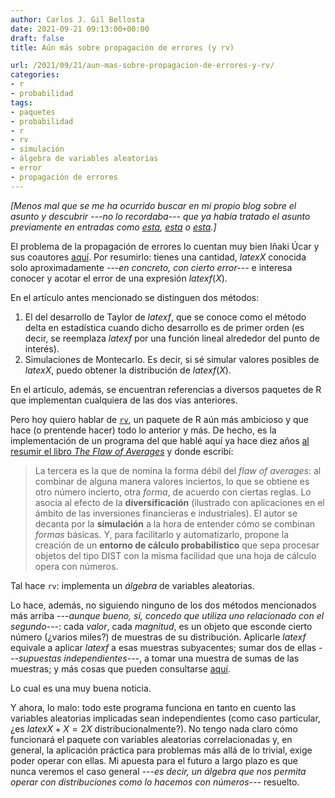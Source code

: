 ```yaml
---
author: Carlos J. Gil Bellosta
date: 2021-09-21 09:13:00+00:00
draft: false
title: Aún más sobre propagación de errores (y rv)

url: /2021/09/21/aun-mas-sobre-propagacion-de-errores-y-rv/
categories:
- r
- probabilidad
tags:
- paquetes
- probabilidad
- r
- rv
- simulación
- álgebra de variables aleatorias
- error
- propagación de errores
---
```


_[Menos mal que se me ha ocurrido buscar en mi propio blog sobre el asunto y descubrir ---no lo recordaba--- que ya había tratado el asunto previamente en entradas como [esta](https://www.datanalytics.com/2020/03/10/mas-sobre-el-metodo-delta-propagate/), [esta](https://www.datanalytics.com/2020/01/22/siete-llaves-al-sepulcro-del-metodo-delta/) o [esta](https://www.datanalytics.com/2020/02/03/el-metodo-delta-ahora-con-nimble/).]_

El problema de la propagación de errores lo cuentan muy bien Iñaki Úcar y sus coautores [aquí](https://arxiv.org/pdf/1804.08552.pdf). Por resumirlo: tienes una cantidad, $latex X$ conocida solo aproximadamente _---_en concreto, con cierto error_---_ e interesa conocer y acotar el error de una expresión $latex f(X)$.

En el artículo antes mencionado se distinguen dos métodos:

1. El del desarrollo de Taylor de $latex f$, que se conoce como el método delta en estadística cuando dicho desarrollo es de primer orden (es decir, se reemplaza $latex f$ por una función lineal alrededor del punto de interés).
2. Simulaciones de Montecarlo. Es decir, si sé simular valores posibles de $latex X$, puedo obtener la distribución de $latex f(X)$.

En el artículo, además, se encuentran referencias a diversos paquetes de R que implementan cualquiera de las dos vías anteriores.

Pero hoy quiero hablar de [`rv`](https://cran.r-project.org/web/packages/rv/), un paquete de R aún más ambicioso y que hace (o prentende hacer) todo lo anterior y más. De hecho, es la implementación de un programa del que hablé aquí ya hace diez años [al resumir el libro _The Flaw of Averages_](https://www.datanalytics.com/2011/06/24/sobre-el-libro-the-flaw-of-averages/) y donde escribí:

> La tercera es la que de nomina la forma débil del _flaw of averages_:  al combinar de alguna manera valores inciertos, lo que se obtiene es otro número incierto, otra _forma_, de acuerdo con ciertas reglas. Lo asocia al efecto de la **diversificación** (ilustrado con aplicaciones en el ámbito de las inversiones financieras e industriales). El autor se decanta por la **simulación** a la hora de entender cómo se combinan _formas_ básicas. Y, para facilitarlo y automatizarlo, propone la creación de un **entorno de cálculo probabilístico** que sepa procesar objetos del tipo DIST con la misma facilidad que una hoja de cálculo opera con números.

Tal hace `rv`: implementa un _álgebra_ de variables aleatorias.

Lo hace, además, no siguiendo ninguno de los dos métodos mencionados más arriba _---_aunque bueno, sí, concedo que utiliza uno relacionado con el segundo_---_: cada _valor_, cada _magnitud_, es un objeto que esconde cierto número (¿varios miles?) de muestras de su distribución. Aplicarle $latex f$ equivale a aplicar $latex f$ a esas muestras subyacentes; sumar dos de ellas _---_supuestas independientes_---_, a tomar una muestra de sumas de las muestras; y más cosas que pueden consultarse [aquí](https://cran.r-project.org/web/packages/rv/vignettes/rv-doc.html).

Lo cual es una muy buena noticia.

Y ahora, lo malo: todo este programa funciona en tanto en cuento las variables aleatorias implicadas sean independientes (como caso particular, ¿es $latex X + X = 2X$ distribucionalmente?). No tengo nada claro cómo funcionará el paquete con variables aleatorias correlacionadas y, en general, la aplicación práctica para problemas más allá de lo trivial, exige poder operar con ellas. Mi apuesta para el futuro a largo plazo es que nunca veremos el caso general _---_es decir, un álgebra que nos permita operar con distribuciones como lo hacemos con números_---_ resuelto.



